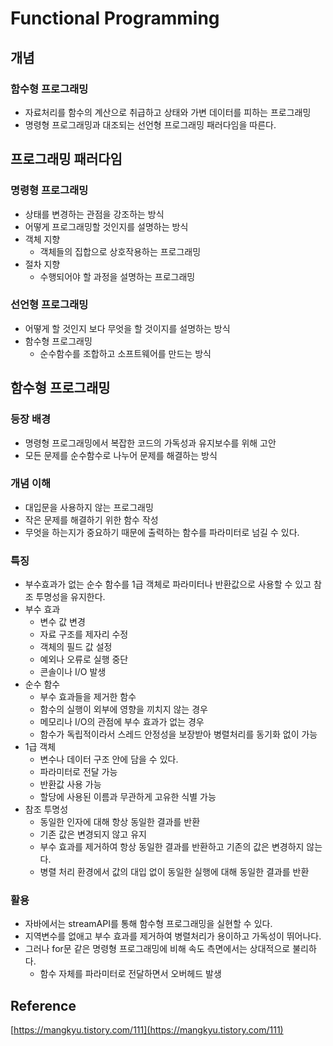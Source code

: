 # Functional Programming

## 개념

### 함수형 프로그래밍

- 자료처리를 함수의 계산으로 취급하고 상태와 가변 데이터를 피하는 프로그래밍
- 명령형 프로그래밍과 대조되는 선언형 프로그래밍 패러다임을 따른다.

## 프로그래밍 패러다임

### 명령형 프로그래밍

- 상태를 변경하는 관점을 강조하는 방식
- 어떻게 프로그래밍할 것인지를 설명하는 방식
- 객체 지향
    - 객체들의 집합으로 상호작용하는 프로그래밍
- 절차 지향
    - 수행되어야 할 과정을 설명하는 프로그래밍

### 선언형 프로그래밍

- 어떻게 할 것인지 보다 무엇을 할 것이지를 설명하는 방식
- 함수형 프로그래밍
    - 순수함수를 조합하고 소프트웨어를 만드는 방식

## 함수형 프로그래밍

### 등장 배경

- 명령형 프로그래밍에서 복잡한 코드의 가독성과 유지보수를 위해 고안
- 모든 문제를 순수함수로 나누어 문제를 해결하는 방식

### 개념 이해

- 대입문을 사용하지 않는 프로그래밍
- 작은 문제를 해결하기 위한 함수 작성
- 무엇을 하는지가 중요하기 때문에 출력하는 함수를 파라미터로 넘길 수 있다.

### 특징

- 부수효과가 없는 순수 함수를 1급 객체로 파라미터나 반환값으로 사용할 수 있고 참조 투명성을 유지한다.
- 부수 효과
    - 변수 값 변경
    - 자료 구조를 제자리 수정
    - 객체의 필드 값 설정
    - 예외나 오류로 실행 중단
    - 콘솔이나 I/O 발생
- 순수 함수
    - 부수 효과들을 제거한 함수
    - 함수의 실행이 외부에 영향을 끼치지 않는 경우
    - 메모리나 I/O의 관점에 부수 효과가 없는 경우
    - 함수가 독립적이라서 스레드 안정성을 보장받아 병렬처리를 동기화 없이 가능
- 1급 객체
    - 변수나 데이터 구조 안에 담을 수 있다.
    - 파라미터로 전달 가능
    - 반환값 사용 가능
    - 할당에 사용된 이름과 무관하게 고유한 식별 가능
- 참조 투명성
    - 동일한 인자에 대해 항상 동일한 결과를 반환
    - 기존 값은 변경되지 않고 유지
    - 부수 효과를 제거하여 항상 동일한 결과를 반환하고 기존의 값은 변경하지 않는다.
    - 병렬 처리 환경에서 값의 대입 없이 동일한 실행에 대해 동일한 결과를 반환

### 활용

- 자바에서는 streamAPI를 통해 함수형 프로그래밍을 실현할 수 있다.
- 지역변수를 없애고 부수 효과를 제거하여 병렬처리가 용이하고 가독성이 뛰어나다.
- 그러나 for문 같은 명령형 프로그래밍에 비해 속도 측면에서는 상대적으로 불리하다.
    - 함수 자체를 파라미터로 전달하면서 오버헤드 발생

## Reference

[https://mangkyu.tistory.com/111](https://mangkyu.tistory.com/111)